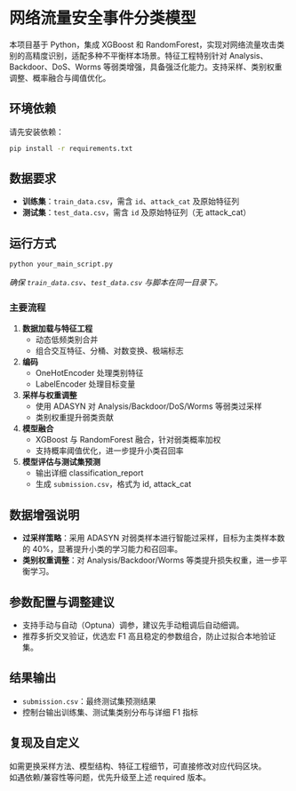 # 网络流量安全事件分类模型

本项目基于 Python，集成 XGBoost 和 RandomForest，实现对网络流量攻击类别的高精度识别，适配多种不平衡样本场景。特征工程特别针对 Analysis、Backdoor、DoS、Worms 等弱类增强，具备强泛化能力。支持采样、类别权重调整、概率融合与阈值优化。

## 环境依赖

请先安装依赖：

```bash
pip install -r requirements.txt
```

## 数据要求

- **训练集**：`train_data.csv`，需含 `id`、`attack_cat` 及原始特征列
- **测试集**：`test_data.csv`，需含 `id` 及原始特征列（无 attack_cat）

## 运行方式

```bash
python your_main_script.py
```
*确保 `train_data.csv`、`test_data.csv` 与脚本在同一目录下。*

### 主要流程

1. **数据加载与特征工程**  
   - 动态低频类别合并
   - 组合交互特征、分桶、对数变换、极端标志
2. **编码**  
   - OneHotEncoder 处理类别特征
   - LabelEncoder 处理目标变量
3. **采样与权重调整**  
   - 使用 ADASYN 对 Analysis/Backdoor/DoS/Worms 等弱类过采样
   - 类别权重提升弱类贡献
4. **模型融合**  
   - XGBoost 与 RandomForest 融合，针对弱类概率加权
   - 支持概率阈值优化，进一步提升小类召回率
5. **模型评估与测试集预测**  
   - 输出详细 classification_report
   - 生成 `submission.csv`，格式为 id, attack_cat

## 数据增强说明

- **过采样策略**：采用 ADASYN 对弱类样本进行智能过采样，目标为主类样本数的 40%，显著提升小类的学习能力和召回率。
- **类别权重调整**：对 Analysis/Backdoor/Worms 等类提升损失权重，进一步平衡学习。

## 参数配置与调整建议

- 支持手动与自动（Optuna）调参，建议先手动粗调后自动细调。
- 推荐多折交叉验证，优选宏 F1 高且稳定的参数组合，防止过拟合本地验证集。

## 结果输出

- `submission.csv`：最终测试集预测结果
- 控制台输出训练集、测试集类别分布与详细 F1 指标

## 复现及自定义

如需更换采样方法、模型结构、特征工程细节，可直接修改对应代码区块。  
如遇依赖/兼容性等问题，优先升级至上述 required 版本。

